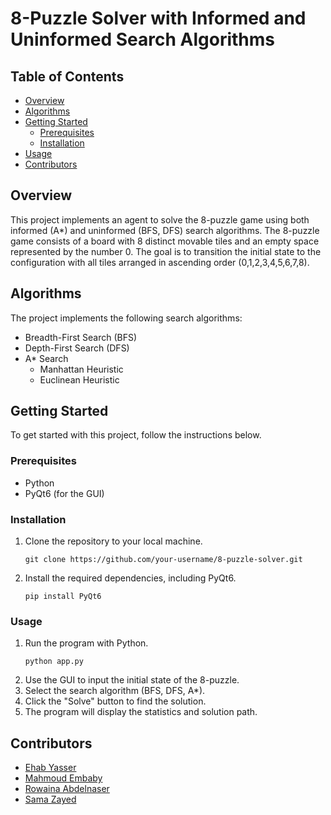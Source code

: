 # 8-Puzzle Solver with Informed and Uninformed Search Algorithms

## Table of Contents
- [Overview](#overview)
- [Algorithms](#algorithms)
- [Getting Started](#getting-started)
  - [Prerequisites](#prerequisites)
  - [Installation](#installation)
- [Usage](#usage)
- [Contributors](#Contributors)

## Overview
This project implements an agent to solve the 8-puzzle game using both informed (A*) and uninformed (BFS, DFS) search algorithms. The 8-puzzle game consists of a board with 8 distinct movable tiles and an empty space represented by the number 0. The goal is to transition the initial state to the configuration with all tiles arranged in ascending order (0,1,2,3,4,5,6,7,8).


## Algorithms
The project implements the following search algorithms:
- Breadth-First Search (BFS)
- Depth-First Search (DFS)
- A* Search
  - Manhattan Heuristic
  - Euclinean Heuristic

## Getting Started
To get started with this project, follow the instructions below.

### Prerequisites
- Python
- PyQt6 (for the GUI)

### Installation
1. Clone the repository to your local machine.
     ```
     git clone https://github.com/your-username/8-puzzle-solver.git
2.  Install the required dependencies, including PyQt6.
     ```
     pip install PyQt6
### Usage        
1. Run the program with Python.
    ```
    python app.py  
2. Use the GUI to input the initial state of the 8-puzzle.
3. Select the search algorithm (BFS, DFS, A*).
4. Click the "Solve" button to find the solution.
5. The program will display the statistics and solution path.

## Contributors
- [Ehab Yasser](https://github.com/EhabYasser25)
- [Mahmoud Embaby](https://github.com/membaby)
- [Rowaina Abdelnaser](https://github.com/rowaina2025)
- [Sama Zayed](https://github.com/samatarekzayed)

